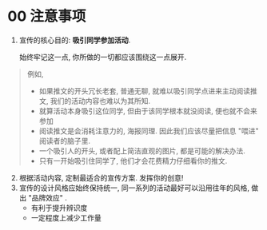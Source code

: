 # 00 注意事项

1.  宣传的核心目的: **吸引同学参加活动**.

    始终牢记这一点, 你所做的一切都应该围绕这一点展开.

> 例如,
>
> * 如果推文的开头冗长老套, 普通无聊, 就难以吸引同学点进来主动阅读推文, 我们的活动内容也难以为其所知.
> * 就算活动本身吸引这位同学, 但由于该同学根本就没阅读, 便也就不会来参加
> * 阅读推文是会消耗注意力的, 海报同理. 因此我们应该尽量把信息 "喂进" 阅读者的脑子里.
> * 一个吸引人的开头, 或者配上简洁直观的图片, 都是可能的解决办法.
> * 只有一开始吸引住同学了, 他们才会花费精力仔细看你的推文.

2. 根据活动内容, 定制最适合的宣传方案. 发挥你的创意!
3. 宣传的设计风格应始终保持统一, 同一系列的活动最好可以沿用往年的风格, 做出 "品牌效应" .
   * 有利于提升辨识度
   * 一定程度上减少工作量
